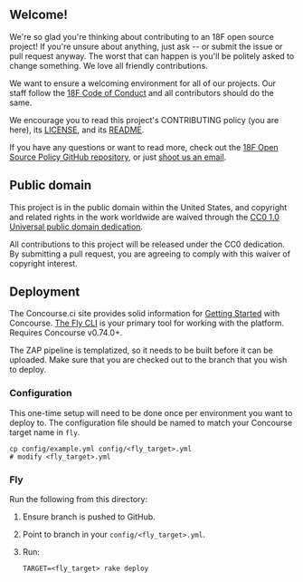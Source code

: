 ## Welcome!

We're so glad you're thinking about contributing to an 18F open source project! If you're unsure about anything, just ask -- or submit the issue or pull request anyway. The worst that can happen is you'll be politely asked to change something. We love all friendly contributions.

We want to ensure a welcoming environment for all of our projects. Our staff follow the [18F Code of Conduct](https://github.com/18F/code-of-conduct/blob/master/code-of-conduct.md) and all contributors should do the same.

We encourage you to read this project's CONTRIBUTING policy (you are here), its [LICENSE](LICENSE.md), and its [README](README.md).

If you have any questions or want to read more, check out the [18F Open Source Policy GitHub repository]( https://github.com/18f/open-source-policy), or just [shoot us an email](mailto:18f@gsa.gov).

## Public domain

This project is in the public domain within the United States, and
copyright and related rights in the work worldwide are waived through
the [CC0 1.0 Universal public domain dedication](https://creativecommons.org/publicdomain/zero/1.0/).

All contributions to this project will be released under the CC0
dedication. By submitting a pull request, you are agreeing to comply
with this waiver of copyright interest.

## Deployment

The Concourse.ci site provides solid information for [Getting Started](http://concourse.ci/getting-started.html) with Concourse. [The Fly CLI](http://concourse.ci/fly-cli.html) is your primary tool for working with the platform. Requires Concourse v0.74.0+.

The ZAP pipeline is templatized, so it needs to be built before it can be uploaded. Make sure that you are checked out to the branch that you wish to deploy.

### Configuration

This one-time setup will need to be done once per environment you want to deploy to. The configuration file should be named to match your Concourse target name in `fly`.

```shell
cp config/example.yml config/<fly_target>.yml
# modify <fly_target>.yml
```

### Fly

Run the following from this directory:

1. Ensure branch is pushed to GitHub.
1. Point to branch in your `config/<fly_target>.yml`.
1. Run:

    ```shell
    TARGET=<fly_target> rake deploy
    ```
